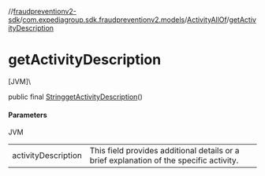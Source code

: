 //[fraudpreventionv2-sdk](../../../index.md)/[com.expediagroup.sdk.fraudpreventionv2.models](../index.md)/[ActivityAllOf](index.md)/[getActivityDescription](get-activity-description.md)

# getActivityDescription

[JVM]\

public final [String](https://docs.oracle.com/javase/8/docs/api/java/lang/String.html)[getActivityDescription](get-activity-description.md)()

#### Parameters

JVM

| | |
|---|---|
| activityDescription | This field provides additional details or a brief explanation of the specific activity. |
